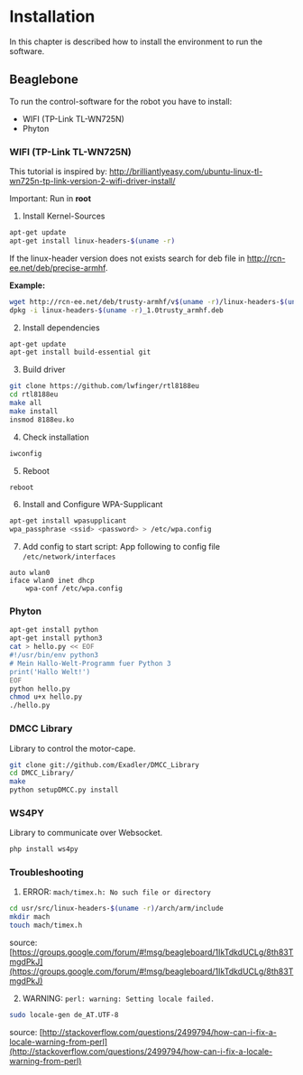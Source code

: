 
# Installation

In this chapter is described how to install the environment to run the software. 

## Beaglebone

To run the control-software for the robot you have to install:
 
* WIFI (TP-Link TL-WN725N)
* Phyton

### WIFI (TP-Link TL-WN725N)

This tutorial is inspired by: http://brilliantlyeasy.com/ubuntu-linux-tl-wn725n-tp-link-version-2-wifi-driver-install/

Important: Run in __root__

1. Install Kernel-Sources

```bash
apt-get update
apt-get install linux-headers-$(uname -r)
```

If the linux-header version does not exists search for deb file in http://rcn-ee.net/deb/precise-armhf.

__Example:__

```bash
wget http://rcn-ee.net/deb/trusty-armhf/v$(uname -r)/linux-headers-$(uname -r)_1.0trusty_armhf.deb
dpkg -i linux-headers-$(uname -r)_1.0trusty_armhf.deb
```

2. Install dependencies

```bash
apt-get update
apt-get install build-essential git 
```

3. Build driver

```bash
git clone https://github.com/lwfinger/rtl8188eu
cd rtl8188eu
make all
make install
insmod 8188eu.ko
```

4. Check installation

```bash
iwconfig
```

5. Reboot

```bash
reboot
```

6. Install and Configure WPA-Supplicant

```bash
apt-get install wpasupplicant
wpa_passphrase <ssid> <password> > /etc/wpa.config
```



7. Add config to start script: App following to config file `/etc/network/interfaces`

```
auto wlan0
iface wlan0 inet dhcp
    wpa-conf /etc/wpa.config
```

### Phyton

```bash
apt-get install python
apt-get install python3
cat > hello.py << EOF
#!/usr/bin/env python3
# Mein Hallo-Welt-Programm fuer Python 3
print('Hallo Welt!')
EOF
python hello.py
chmod u+x hello.py
./hello.py
```

### DMCC Library

Library to control the motor-cape.

```bash
git clone git://github.com/Exadler/DMCC_Library
cd DMCC_Library/
make
python setupDMCC.py install
```

### WS4PY

Library to communicate over Websocket.

```bash
php install ws4py
```

### Troubleshooting

1. ERROR: `mach/timex.h: No such file or directory`
```bash
cd usr/src/linux-headers-$(uname -r)/arch/arm/include
mkdir mach
touch mach/timex.h
```
source: [https://groups.google.com/forum/#!msg/beagleboard/1IkTdkdUCLg/8th83TmgdPkJ](https://groups.google.com/forum/#!msg/beagleboard/1IkTdkdUCLg/8th83TmgdPkJ)

2. WARNING: `perl: warning: Setting locale failed.`
```bash
sudo locale-gen de_AT.UTF-8
```
source: [http://stackoverflow.com/questions/2499794/how-can-i-fix-a-locale-warning-from-perl](http://stackoverflow.com/questions/2499794/how-can-i-fix-a-locale-warning-from-perl)
